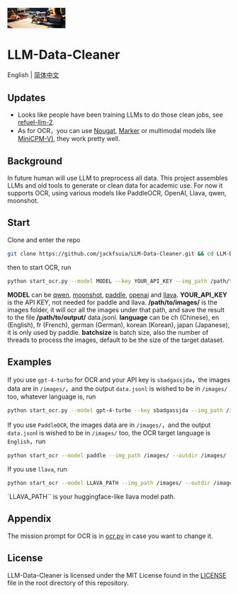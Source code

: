 <p align="left">
    <img src="logo/logo.png" width="26%" >
</p>

# LLM-Data-Cleaner
English | [简体中文](README.md)
## Updates
- Looks like people have been training LLMs to do those clean jobs, see [refuel-llm-2](https://www.refuel.ai/blog-posts/announcing-refuel-llm-2).
- As for OCR，you can use [Nougat](https://github.com/facebookresearch/nougat), [Marker](https://github.com/VikParuchuri/marker) or multimodal models like [MiniCPM-V)](https://github.com/OpenBMB/MiniCPM-V), they work pretty well.
## Background
In future human will use LLM to preprocess all data. This project assembles LLMs and old tools to generate or clean data for academic use. For now it supports OCR, using various models like PaddleOCR, OpenAI, Llava, qwen, moonshot.
## Start
Clone and enter the repo
```bash
git clone https://github.com/jackfsuia/LLM-Data-Cleaner.git && cd LLM-Data-Cleaner
```
then to start OCR, run 
```bash
python start_ocr.py --model MODEL --key YOUR_API_KEY --img_path /path/to/images/ --outdir /path/to/output/ --lang language --batchsize batchsize
```
**MODEL** can be [qwen](https://help.aliyun.com/zh/dashscope/developer-reference/activate-dashscope-and-create-an-api-key), [moonshot](https://platform.moonshot.cn/console/api-keys), [paddle](https://github.com/PaddlePaddle/PaddleOCR), [openai](https://platform.openai.com/docs/models/overview) and [llava](https://github.com/haotian-liu/LLaVA). **YOUR_API_KEY** is the API KEY, not needed for paddle and llava. **/path/to/images/** is the images folder, it will ocr all the images under that path, and save the result to the file **/path/to/output/** data.jsonl. **language** can be ch (Chinese), en (English), fr (French), german (German), korean (Korean), japan (Japanese), it is only used by paddle. **batchsize** is batch size, also the number of threads to process the images, default to be the size of the target dataset.
## Examples
If you use `gpt-4-turbo` for OCR and your API key is `sbadgassjda`，the images data are in `/images/`，and the output `data.jsonl` is wished to be in `/images/` too, whatever language is, run
```bash
python start_ocr.py --model gpt-4-turbo --key sbadgassjda --img_path /images/ --outdir /images/
```
If you use `PaddleOCR`, the images data are in `/images/`，and the output `data.json`l is wished to be in `/images/` too, the OCR target language is `English`，run
```bash
python start_ocr --model paddle --img_path /images/ --outdir /images/ --lang en
```
If you use `llava`, run
```bash
python start_ocr --model LLAVA_PATH --img_path /images/ --outdir /images/
```
`LLAVA_PATH`` is your huggingface-like llava model path.
## Appendix
The mission prompt for OCR is in [ocr.py](models/ocr.py) in case you want to change it.
## License

LLM-Data-Cleaner is licensed under the MIT License found in the [LICENSE](LICENSE) file in the root directory of this repository.
